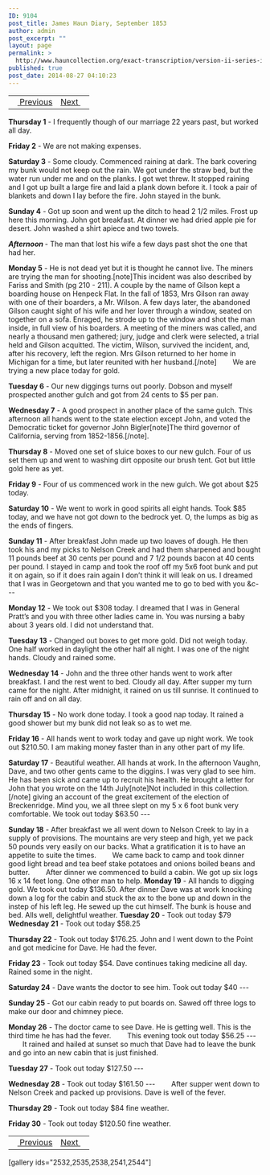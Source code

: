 ```yaml
---
ID: 9104
post_title: James Haun Diary, September 1853
author: admin
post_excerpt: ""
layout: page
permalink: >
  http://www.hauncollection.org/exact-transcription/version-ii-series-iii/september-1853/
published: true
post_date: 2014-08-27 04:10:23
---
```

<table style="width: 100%;" align="center">
<tbody>
<tr>
<td style="text align: right;"><a title="August 1853" href="http://www.hauncollection.org/version-3/version-iii-series-i/august-1853/"><img src="https://lh3.googleusercontent.com/-EFJpxxNiPNw/VqgtWBCZrMI/AAAAAAAAAFU/WfY4lPFWWkg/s800-Ic42/Soeb-Plain-Arrows-8-10px.png" alt="" width="10" height="10" /> Previous</a></td>
<td style="text-align: right;"><a title="October 1853" href="http://www.hauncollection.org/version-3/version-iii-series-i/october-1853/">Next <img src="https://lh3.googleusercontent.com/-67k0cYlpXHw/VqgtWKz1MXI/AAAAAAAAAFU/k9PW_Piyurk/s800-Ic42/Soeb-Plain-Arrows-5-10px.png" alt="" width="10" height="10" /></a></td>
</tr>
</tbody>
</table>
<strong>Thursday 1</strong> - I frequently though of our marriage 22 years past, but worked all day.

<strong>Friday 2</strong> - We are not making expenses.

<strong>Saturday 3</strong> - Some cloudy. Commenced raining at dark. The bark covering my bunk would not keep out the rain. We got under the straw bed, but the water run under me and on the planks. I got wet threw. It stopped raining and I got up built a large fire and laid a plank down before it. I took a pair of blankets and down I lay before the fire. John stayed in the bunk.

<strong>Sunday 4</strong> - Got up soon and went up the ditch to head 2 1/2 miles. Frost up here this morning. John got breakfast. At dinner we had dried apple pie for desert. John washed a shirt apiece and two towels.

<strong><em>Afternoon</em> </strong>- The man that lost his wife a few days past shot the one that had her.

<strong>Monday 5</strong> - He is not dead yet but it is thought he cannot live. The miners are trying the man for shooting.[note]This incident was also described by Fariss and Smith (pg 210 - 211). A couple by the name of Gilson kept a boarding house on Henpeck Flat. In the fall of 1853, Mrs Gilson ran away with one of their boarders, a Mr. Wilson. A few days later, the abandoned Gilson caught sight of his wife and her lover through a window, seated on together on a sofa. Enraged, he strode up to the window and shot the man inside, in full view of his boarders. A meeting of the miners was called, and nearly a thousand men gathered; jury, judge and clerk were selected, a trial held and Gilson acquitted. The victim, Wilson, survived the incident, and, after his recovery, left the region. Mrs Gilson returned to her home in Michigan for a time, but later reunited with her husband.[/note]
<span style="margin-left: 28px;">We are trying a new place today for gold.</span>

<strong>Tuesday 6</strong> - Our new diggings turns out poorly. Dobson and myself prospected another gulch and got from 24 cents to $5 per pan.

<strong>Wednesday 7</strong> - A good prospect in another place of the same gulch. This afternoon all hands went to the state election except John, and voted the Democratic ticket for governor John Bigler[note]The third governor of California, serving from 1852-1856.[/note].

<strong>Thursday 8</strong> - Moved one set of sluice boxes to our new gulch. Four of us set them up and went to washing dirt opposite our brush tent. Got but little gold here as yet.

<strong>Friday 9</strong> - Four of us commenced work in the new gulch. We got about $25 today.

<strong>Saturday 10</strong> - We went to work in good spirits all eight hands. Took $85 today, and we have not got down to the bedrock yet. O, the lumps as big as the ends of fingers.

<strong>Sunday 11</strong> - After breakfast John made up two loaves of dough. He then took his and my picks to Nelson Creek and had them sharpened and bought 11 pounds beef at 30 cents per pound and 7 1/2 pounds bacon at 40 cents per pound. I stayed in camp and took the roof off my 5x6 foot bunk and put it on again, so if it does rain again I don’t think it will leak on us. I dreamed that I was in Georgetown and that you wanted me to go to bed with you &amp;c---

<strong>Monday 12</strong> - We took out $308 today. I dreamed that I was in General Pratt’s and you with three other ladies came in. You was nursing a baby about 3 years old. I did not understand that.

<strong>Tuesday 13</strong> - Changed out boxes to get more gold. Did not weigh today. One half worked in daylight the other half all night. I was one of the night hands. Cloudy and rained some.

<strong>Wednesday 14</strong> - John and the three other hands went to work after breakfast. I and the rest went to bed. Cloudy all day. After supper my turn came for the night. After midnight, it rained on us till sunrise. It continued to rain off and on all day.

<strong>Thursday 15</strong> - No work done today. I took a good nap today. It rained a good shower but my bunk did not leak so as to wet me.

<strong>Friday 16</strong> - All hands went to work today and gave up night work. We took out $210.50. I am making money faster than in any other part of my life.

<strong>Saturday 17</strong> - Beautiful weather. All hands at work. In the afternoon Vaughn, Dave, and two other gents came to the diggins. I was very glad to see him. He has been sick and came up to recruit his health. He brought a letter for John that you wrote on the 14th July[note]Not included in this collection.[/note] giving an account of the great excitement of the election of Breckenridge. Mind you, we all three slept on my 5 x 6 foot bunk very comfortable. We took out today $63.50 ---

<strong>Sunday 18</strong> - After breakfast we all went down to Nelson Creek to lay in a supply of provisions. The mountains are very steep and high, yet we pack 50 pounds very easily on our backs. What a gratification it is to have an appetite to suite the times.
<span style="margin-left: 28px;">We came back to camp and took dinner good light bread and tea beef stake potatoes and onions boiled beans and butter.</span>
<span style="margin-left: 28px;">After dinner we commenced to build a cabin. We got up six logs 16 x 14 feet long. One other man to help.</span>
<strong>
Monday 19</strong> - All hands to digging gold. We took out today $136.50. After dinner Dave was at work knocking down a log for the cabin and stuck the ax to the bone up and down in the instep of his left leg. He sewed up the cut himself. The bunk is house and bed. Alls well, delightful weather.
<strong>
Tuesday 20</strong> - Took out today $79
<strong>
Wednesday 21</strong> - Took out today $58.25

<strong>Thursday 22</strong> - Took out today $176.25. John and I went down to the Point and got medicine for Dave. He had the fever.

<strong>Friday 23</strong> - Took out today $54. Dave continues taking medicine all day. Rained some in the night.

<strong>Saturday 24</strong> - Dave wants the doctor to see him. Took out today $40 ---

<strong>Sunday 25</strong> - Got our cabin ready to put boards on. Sawed off three logs to make our door and chimney piece.

<strong>Monday 26</strong> - The doctor came to see Dave. He is getting well. This is the third time he has had the fever.
<span style="margin-left: 28px;">This evening took out today $56.25 ---</span>
<span style="margin-left: 28px;">It rained and hailed at sunset so much that Dave had to leave the bunk and go into an new cabin that is just finished.</span>

<strong>Tuesday 27</strong> - Took out today $127.50 ---

<strong>Wednesday 28</strong> - Took out today $161.50 ---
<span style="margin-left: 28px;">After supper went down to Nelson Creek and packed up provisions. Dave is well of the fever.</span>

<strong>Thursday 29</strong> - Took out today $84 fine weather.

<strong>Friday 30</strong> - Took out today $120.50 fine weather.

<table style="width: 100%;" align="center">
<tbody>
<tr>
<td style="text align: right;"><a title="August 1853" href="http://www.hauncollection.org/version-3/version-iii-series-i/august-1853/"><img src="https://lh3.googleusercontent.com/-EFJpxxNiPNw/VqgtWBCZrMI/AAAAAAAAAFU/WfY4lPFWWkg/s800-Ic42/Soeb-Plain-Arrows-8-10px.png" alt="" width="10" height="10" /> Previous</a></td>
<td style="text-align: right;"><a title="October 1853" href="http://www.hauncollection.org/version-3/version-iii-series-i/october-1853/">Next <img src="https://lh3.googleusercontent.com/-67k0cYlpXHw/VqgtWKz1MXI/AAAAAAAAAFU/k9PW_Piyurk/s800-Ic42/Soeb-Plain-Arrows-5-10px.png" alt="" width="10" height="10" /></a></td>
</tr>
</tbody>
</table>

[gallery ids="2532,2535,2538,2541,2544"]